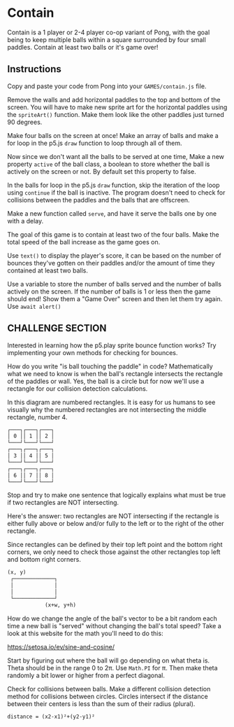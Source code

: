 # Contain

Contain is a 1 player or 2-4 player co-op variant of Pong, with the goal being to keep multiple balls within a square surrounded by four small paddles. Contain at least two balls or it's game over!

## Instructions

Copy and paste your code from Pong into your `GAMES/contain.js` file.

Remove the walls and add horizontal paddles to the top and bottom of the screen. You will have to make new sprite art for the horizontal paddles using the `spriteArt()` function. Make them look like the other paddles just turned 90 degrees.

Make four balls on the screen at once! Make an array of balls and make a for loop in the p5.js `draw` function to loop through all of them.

Now since we don't want all the balls to be served at one time, Make a new property `active` of the ball class, a boolean to store whether the ball is actively on the screen or not. By default set this property to false.

In the balls for loop in the p5.js `draw` function, skip the iteration of the loop using `continue` if the ball is inactive. The program doesn't need to check for collisions between the paddles and the balls that are offscreen.

Make a new function called `serve`, and have it serve the balls one by one with a delay.

The goal of this game is to contain at least two of the four balls. Make the total speed of the ball increase as the game goes on.

Use `text()` to display the player's score, it can be based on the number of bounces they've gotten on their paddles and/or the amount of time they contained at least two balls.

Use a variable to store the number of balls served and the number of balls actively on the screen. If the number of balls is 1 or less then the game should end! Show them a "Game Over" screen and then let them try again. Use `await alert()`

## CHALLENGE SECTION

Interested in learning how the p5.play sprite bounce function works? Try implementing your own methods for checking for bounces.

How do you write "is ball touching the paddle" in code? Mathematically what we need to know is when the ball's rectangle intersects the rectangle of the paddles or wall. Yes, the ball is a circle but for now we'll use a rectangle for our collision detection calculations.

In this diagram are numbered rectangles. It is easy for us humans to see visually why the numbered rectangles are not intersecting the middle rectangle, number 4.

```txt
┌───┐┌───┐┌───┐
│ 0 ││ 1 ││ 2 │
└───┘└───┘└───┘
┌───┐┌───┐┌───┐
│ 3 ││ 4 ││ 5 │
└───┘└───┘└───┘
┌───┐┌───┐┌───┐
│ 6 ││ 7 ││ 8 │
└───┘└───┘└───┘
```

Stop and try to make one sentence that logically explains what must be true if two rectangles are NOT intersecting.

Here's the answer: two rectangles are NOT intersecting if the rectangle is either fully above or below and/or fully to the left or to the right of the other rectangle.

Since rectangles can be defined by their top left point and the bottom right corners, we only need to check those against the other rectangles top left and bottom right corners.

```txt
(x, y)
 ┌─────────────┐
 │             │
 │             │
 └─────────────┘
            (x+w, y+h)
```

How do we change the angle of the ball's vector to be a bit random each time a new ball is "served" without changing the ball's total speed? Take a look at this website for the math you'll need to do this:

<https://setosa.io/ev/sine-and-cosine/>

Start by figuring out where the ball will go depending on what theta is. Theta should be in the range 0 to 2π. Use `Math.PI` for π. Then make theta randomly a bit lower or higher from a perfect diagonal.

Check for collisions between balls. Make a different collision detection method for collisions between circles. Circles intersect if the distance between their centers is less than the sum of their radius (plural).

```
distance = (x2-x1)²+(y2-y1)²
```
